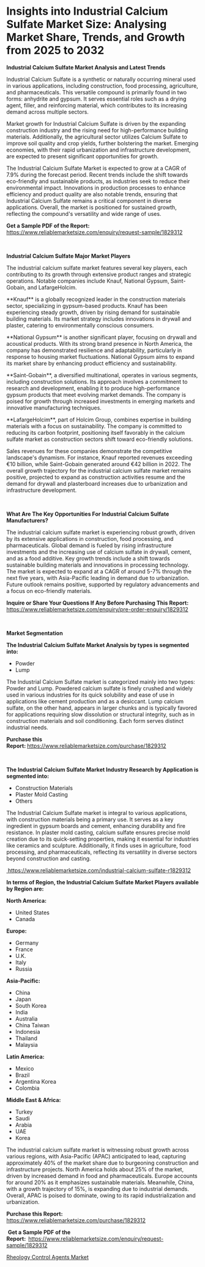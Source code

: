 <p><h1>Insights into Industrial Calcium Sulfate Market Size: Analysing Market Share, Trends, and Growth from 2025 to 2032</h1></p><p><strong>Industrial Calcium Sulfate Market Analysis and Latest Trends</strong></p>
<p><p>Industrial Calcium Sulfate is a synthetic or naturally occurring mineral used in various applications, including construction, food processing, agriculture, and pharmaceuticals. This versatile compound is primarily found in two forms: anhydrite and gypsum. It serves essential roles such as a drying agent, filler, and reinforcing material, which contributes to its increasing demand across multiple sectors.</p><p>Market growth for Industrial Calcium Sulfate is driven by the expanding construction industry and the rising need for high-performance building materials. Additionally, the agricultural sector utilizes Calcium Sulfate to improve soil quality and crop yields, further bolstering the market. Emerging economies, with their rapid urbanization and infrastructure development, are expected to present significant opportunities for growth.</p><p>The Industrial Calcium Sulfate Market is expected to grow at a CAGR of 7.9% during the forecast period. Recent trends include the shift towards eco-friendly and sustainable products, as industries seek to reduce their environmental impact. Innovations in production processes to enhance efficiency and product quality are also notable trends, ensuring that Industrial Calcium Sulfate remains a critical component in diverse applications. Overall, the market is positioned for sustained growth, reflecting the compound's versatility and wide range of uses.</p></p>
<p><strong>Get a Sample PDF of the Report:&nbsp;</strong> <a href="https://www.reliablemarketsize.com/enquiry/request-sample/1829312?utm_campaign=2192&utm_medium=2&utm_source=Github&utm_content=ia&utm_term=03022025&utm_id=industrial-calcium-sulfate">https://www.reliablemarketsize.com/enquiry/request-sample/1829312</a></p>
<p>&nbsp;</p>
<p><strong>Industrial Calcium Sulfate Major Market Players</strong></p>
<p><p>The industrial calcium sulfate market features several key players, each contributing to its growth through extensive product ranges and strategic operations. Notable companies include Knauf, National Gypsum, Saint-Gobain, and LafargeHolcim.</p><p>**Knauf** is a globally recognized leader in the construction materials sector, specializing in gypsum-based products. Knauf has been experiencing steady growth, driven by rising demand for sustainable building materials. Its market strategy includes innovations in drywall and plaster, catering to environmentally conscious consumers.</p><p>**National Gypsum** is another significant player, focusing on drywall and acoustical products. With its strong brand presence in North America, the company has demonstrated resilience and adaptability, particularly in response to housing market fluctuations. National Gypsum aims to expand its market share by enhancing product efficiency and sustainability.</p><p>**Saint-Gobain**, a diversified multinational, operates in various segments, including construction solutions. Its approach involves a commitment to research and development, enabling it to produce high-performance gypsum products that meet evolving market demands. The company is poised for growth through increased investments in emerging markets and innovative manufacturing techniques.</p><p>**LafargeHolcim**, part of Holcim Group, combines expertise in building materials with a focus on sustainability. The company is committed to reducing its carbon footprint, positioning itself favorably in the calcium sulfate market as construction sectors shift toward eco-friendly solutions.</p><p>Sales revenues for these companies demonstrate the competitive landscape's dynamism. For instance, Knauf reported revenues exceeding €10 billion, while Saint-Gobain generated around €42 billion in 2022. The overall growth trajectory for the industrial calcium sulfate market remains positive, projected to expand as construction activities resume and the demand for drywall and plasterboard increases due to urbanization and infrastructure development.</p></p>
<p>&nbsp;</p>
<p><strong>What Are The Key Opportunities For Industrial Calcium Sulfate Manufacturers?</strong></p>
<p><p>The industrial calcium sulfate market is experiencing robust growth, driven by its extensive applications in construction, food processing, and pharmaceuticals. Global demand is fueled by rising infrastructure investments and the increasing use of calcium sulfate in drywall, cement, and as a food additive. Key growth trends include a shift towards sustainable building materials and innovations in processing technology. The market is expected to expand at a CAGR of around 5-7% through the next five years, with Asia-Pacific leading in demand due to urbanization. Future outlook remains positive, supported by regulatory advancements and a focus on eco-friendly materials.</p></p>
<p><strong>Inquire or Share Your Questions If Any Before Purchasing This Report:</strong> <a href="https://www.reliablemarketsize.com/enquiry/pre-order-enquiry/1829312?utm_campaign=2192&utm_medium=2&utm_source=Github&utm_content=ia&utm_term=03022025&utm_id=industrial-calcium-sulfate">https://www.reliablemarketsize.com/enquiry/pre-order-enquiry/1829312</a></p>
<p>&nbsp;</p>
<p><strong>Market Segmentation</strong></p>
<p><strong>The Industrial Calcium Sulfate Market Analysis by types is segmented into:</strong></p>
<p><ul><li>Powder</li><li>Lump</li></ul></p>
<p><p>The Industrial Calcium Sulfate market is categorized mainly into two types: Powder and Lump. Powdered calcium sulfate is finely crushed and widely used in various industries for its quick solubility and ease of use in applications like cement production and as a desiccant. Lump calcium sulfate, on the other hand, appears in larger chunks and is typically favored for applications requiring slow dissolution or structural integrity, such as in construction materials and soil conditioning. Each form serves distinct industrial needs.</p></p>
<p><strong>Purchase this Report:&nbsp;</strong><a href="https://www.reliablemarketsize.com/purchase/1829312?utm_campaign=2192&utm_medium=2&utm_source=Github&utm_content=ia&utm_term=03022025&utm_id=industrial-calcium-sulfate">https://www.reliablemarketsize.com/purchase/1829312</a></p>
<p>&nbsp;</p>
<p><strong>The Industrial Calcium Sulfate Market Industry Research by Application is segmented into:</strong></p>
<p><ul><li>Construction Materials</li><li>Plaster Mold Casting</li><li>Others</li></ul></p>
<p><p>The Industrial Calcium Sulfate market is integral to various applications, with construction materials being a primary use. It serves as a key ingredient in gypsum boards and cement, enhancing durability and fire resistance. In plaster mold casting, calcium sulfate ensures precise mold creation due to its quick-setting properties, making it essential for industries like ceramics and sculpture. Additionally, it finds uses in agriculture, food processing, and pharmaceuticals, reflecting its versatility in diverse sectors beyond construction and casting.</p></p>
<p><a href="https://www.reliablemarketsize.com/industrial-calcium-sulfate-r1829312?utm_campaign=2192&utm_medium=2&utm_source=Github&utm_content=ia&utm_term=03022025&utm_id=industrial-calcium-sulfate">&nbsp;https://www.reliablemarketsize.com/industrial-calcium-sulfate-r1829312</a></p>
<p><strong>In terms of Region, the Industrial Calcium Sulfate Market Players available by Region are:</strong></p>
<p>
    <p> <strong> North America: </strong>
        <ul>
            <li>United States</li>
            <li>Canada</li>
        </ul>
        </p> 
    <p> <strong> Europe: </strong>
        <ul>
            <li>Germany</li>
            <li>France</li>
            <li>U.K.</li>
            <li>Italy</li>
            <li>Russia</li>
        </ul>
        </p> 
    <p> <strong> Asia-Pacific: </strong>
        <ul>
            <li>China</li>
            <li>Japan</li>
            <li>South Korea</li>
            <li>India</li>
            <li>Australia</li>
            <li>China Taiwan</li>
            <li>Indonesia</li>
            <li>Thailand</li>
            <li>Malaysia</li>
        </ul>
        </p> 
    <p> <strong> Latin America: </strong>
        <ul>
            <li>Mexico</li>
            <li>Brazil</li>
            <li>Argentina Korea</li>
            <li>Colombia</li>
        </ul>
        </p> 
    <p> <strong> Middle East & Africa: </strong>
        <ul>
            <li>Turkey</li>
            <li>Saudi</li>
            <li>Arabia</li>
            <li>UAE</li>
            <li>Korea</li>
        </ul>
    </p>
    </p>
<p><p>The industrial calcium sulfate market is witnessing robust growth across various regions, with Asia-Pacific (APAC) anticipated to lead, capturing approximately 40% of the market share due to burgeoning construction and infrastructure projects. North America holds about 25% of the market, driven by increased demand in food and pharmaceuticals. Europe accounts for around 20% as it emphasizes sustainable materials. Meanwhile, China, with a growth trajectory of 15%, is expanding due to industrial demands. Overall, APAC is poised to dominate, owing to its rapid industrialization and urbanization.</p></p>
<p><strong>Purchase this Report: </strong><a href="https://www.reliablemarketsize.com/purchase/1829312?utm_campaign=2192&utm_medium=2&utm_source=Github&utm_content=ia&utm_term=03022025&utm_id=industrial-calcium-sulfate">https://www.reliablemarketsize.com/purchase/1829312</a></p>
<p>&nbsp;<strong>Get a Sample PDF of the Report:&nbsp;&nbsp;</strong><a href="https://www.reliablemarketsize.com/enquiry/request-sample/1829312?utm_campaign=2192&utm_medium=2&utm_source=Github&utm_content=ia&utm_term=03022025&utm_id=industrial-calcium-sulfate">https://www.reliablemarketsize.com/enquiry/request-sample/1829312</a></p>
<p><strong></strong></p>
<p><p><a href="https://github.com/WashimHussain441/Market-Research-Report-List-1/blob/main/rheology-control-agents-market.md?utm_campaign=2192&utm_medium=2&utm_source=Github&utm_content=ia&utm_term=03022025&utm_id=industrial-calcium-sulfate">Rheology Control Agents Market</a></p></p>